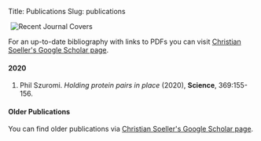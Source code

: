 Title: Publications
Slug: publications

<img style="border-left:5px solid white" src="{filename}/images/research/cover-gallery.jpg" alt="Recent Journal Covers">

For an up-to-date bibliography with links to PDFs you can visit [Christian Soeller's Google Scholar page](http://scholar.google.co.uk/citations?hl=en&user=ByDRW44AAAAJ).



#### 2020

1. Phil Szuromi. *Holding protein pairs in place* (2020), __Science__, 369:155-156. <a HREF=https://science.sciencemag.org/content/369/6500/155.6><i class="fa fa-external-link-square fa-lg"></i></a> <a HREF=http://dx.doi.org/10.1126/science.369.6500.155-f><i class="ai ai-doi ai-lg"></i></a>


#### Older Publications

You can find older publications via [Christian Soeller's Google Scholar page](http://scholar.google.co.uk/citations?hl=en&user=ByDRW44AAAAJ).
